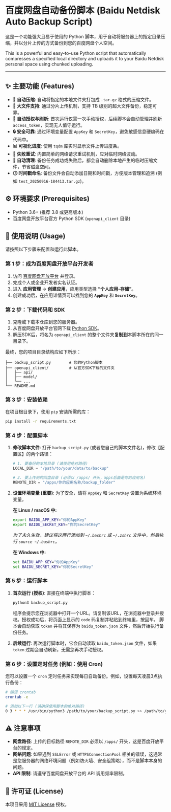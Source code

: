 # 百度网盘自动备份脚本 (Baidu Netdisk Auto Backup Script)

这是一个功能强大且易于使用的 Python 脚本，用于自动将服务器上的指定目录压缩，并以分片上传的方式备份到您的百度网盘个人空间。

This is a powerful and easy-to-use Python script that automatically compresses a specified local directory and uploads it to your Baidu Netdisk personal space using chunked uploading.

---

## ✨ 主要功能 (Features)

- **📁 自动压缩**: 自动将指定的本地文件夹打包成 `.tar.gz` 格式的压缩文件。
- **🚀 大文件支持**: 通过分片上传机制，支持 TB 级别的超大文件备份，稳定可靠。
- **🔄 自动授权与刷新**: 首次运行仅需一次手动授权，后续脚本会自动管理并刷新 `access_token`，实现无人值守运行。
- **🔒 安全可靠**: 通过环境变量配置 `AppKey` 和 `SecretKey`，避免敏感信息硬编码在代码中。
- **📊 可视化进度**: 使用 `tqdm` 库实时显示文件上传进度条。
- **🔁 失败重试**: 内置简单的网络请求重试机制，应对临时网络波动。
- **🧹 自动清理**: 备份任务成功或失败后，都会自动删除本地产生的临时压缩文件，节省磁盘空间。
- **🕒 时间戳命名**: 备份文件会自动添加日期和时间戳，方便版本管理和追溯 (例如 `test_20250916-184413.tar.gz`)。

## ⚙️ 环境要求 (Prerequisites)

- Python 3.6+ (推荐 3.8 或更高版本)
- 百度网盘开放平台官方 Python SDK (`openapi_client` 目录)

## 📖 使用说明 (Usage)

请按照以下步骤来配置和运行此脚本。

### 第 1 步：成为百度网盘开放平台开发者

1.  访问 [百度网盘开放平台](https://pan.baidu.com/union/console) 并登录。
2.  完成个人或企业开发者实名认证。
3.  进入 **应用管理** -> **创建应用**，应用类型选择 **“个人应用-存储”**。
4.  创建成功后，在应用详情页可以找到您的 **`AppKey`** 和 **`SecretKey`**。

### 第 2 步：下载代码和 SDK

1.  克隆或下载本仓库到您的服务器。
2.  从百度网盘开放平台官网下载 [Python SDK](https://pan.baidu.com/union/doc/al0a2g01s)。
3.  解压SDK后，将名为 `openapi_client` 的整个文件夹**复制到**本脚本所在的同一目录下。

最终，您的项目目录结构应如下所示：

```.
├── backup_script.py        # 您的Python脚本
├── openapi_client/         # 从官方SDK下载的文件夹
│   ├── api/
│   ├── model/
│   └── ...
└── README.md
```

### 第 3 步：安装依赖

在项目根目录下，使用 `pip` 安装所需的库：

```bash
pip install -r requirements.txt
```

### 第 4 步：配置脚本

1.  **修改脚本文件**:
    打开 `backup_script.py` (或者您自己的脚本文件名)，修改【配置区】的两个路径：
    ```python
    # 1. 要备份的本地目录 (请使用绝对路径)
    LOCAL_DIR = "/path/to/your/data/to/backup"

    # 2. 要上传到的网盘目录 (必须以 /apps/ 开头，apps后面是你的应用名)
    REMOTE_DIR = "/apps/你的应用名称/backup_folder"
    ```
2.  **设置环境变量 (重要)**:
    为了安全，请将 `AppKey` 和 `SecretKey` 设置为系统环境变量。

    **在 Linux / macOS 中:**
    ```bash
    export BAIDU_APP_KEY="你的AppKey"
    export BAIDU_SECRET_KEY="你的SecretKey"
    ```
    *为了永久生效，建议将这两行添加到 `~/.bashrc` 或 `~/.zshrc` 文件中，然后执行 `source ~/.bashrc`。*

    **在 Windows 中:**
    ```cmd
    set BAIDU_APP_KEY="你的AppKey"
    set BAIDU_SECRET_KEY="你的SecretKey"
    ```

### 第 5 步：运行脚本

1.  **首次运行 (授权)**:
    直接在终端中执行脚本：
    ```bash
    python3 backup_script.py
    ```
    程序会提示您在浏览器中打开一个URL。请复制该URL，在浏览器中登录并授权。授权成功后，将页面上显示的 `code` 码复制并粘贴到终端里，按回车。
    脚本会自动获取 `token` 并将其保存为 `baidu_token.json` 文件，然后开始执行备份任务。

2.  **后续运行**:
    再次运行脚本时，它会自动读取 `baidu_token.json` 文件，如果 `token` 过期会自动刷新，无需您再次手动授权。

### 第 6 步：设置定时任务 (例如：使用 Cron)

您可以设置一个 `cron` 定时任务来实现每日自动备份。例如，设置每天凌晨3点执行备份：

```bash
# 编辑 crontab
crontab -e

# 添加以下一行 (请确保使用脚本的绝对路径)
0 3 * * * /usr/bin/python3 /path/to/your/backup_script.py >> /path/to/your/backup.log 2>&1
```

## ⚠️ 注意事项

- **网盘路径**: 上传的目标路径 `REMOTE_DIR` 必须以 `/apps/` 开头，这是百度开放平台的规定。
- **网络问题**: 如果遇到 `SSLError` 或 `HTTPSConnectionPool` 相关的错误，这通常是您服务器的网络环境问题（例如防火墙、安全组策略），而不是脚本本身的问题。
- **API 限制**: 请遵守百度网盘开放平台的 API 调用频率限制。

## 📄 许可证 (License)

本项目采用 [MIT License](LICENSE) 授权。
